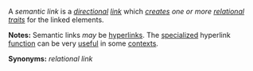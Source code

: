 A *semantic link* is a *[directional](https://github.com/gcassel/Modular-Organization-Terminology/blob/master/terms/direct.md) [link](https://github.com/gcassel/Modular-Organization-Terminology/blob/master/terms/link.md)* which *[creates](https://github.com/gcassel/Modular-Organization-Terminology/blob/master/terms/create.md) one or more [relational traits](https://github.com/gcassel/Modular-Organization-Terminology/blob/master/compound-terms/relational-trait.md)* for the linked elements.
		
**Notes:**  Semantic links *may* be [hyperlinks](https://github.com/gcassel/Modular-Organization-Terminology/blob/master/terms/hyperlink.md).  The [specialized](https://github.com/gcassel/Modular-Organization-Terminology/blob/master/terms/specialize.md) hyperlink [function](https://github.com/gcassel/Modular-Organization-Terminology/blob/master/terms/function.md) can be very [useful](https://github.com/gcassel/Modular-Organization-Terminology/blob/master/terms/use.md) in some [contexts](https://github.com/gcassel/Modular-Organization-Terminology/blob/master/terms/context.md).
		
**Synonyms:**  *relational link*
